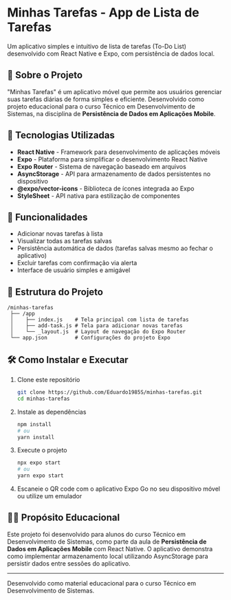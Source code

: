 # Minhas Tarefas - App de Lista de Tarefas

Um aplicativo simples e intuitivo de lista de tarefas (To-Do List) desenvolvido com React Native e Expo, com persistência de dados local.

## 📱 Sobre o Projeto

"Minhas Tarefas" é um aplicativo móvel que permite aos usuários gerenciar suas tarefas diárias de forma simples e eficiente. Desenvolvido como projeto educacional para o curso Técnico em Desenvolvimento de Sistemas, na disciplina de **Persistência de Dados em Aplicações Mobile**.

## 🚀 Tecnologias Utilizadas

- **React Native** - Framework para desenvolvimento de aplicações móveis
- **Expo** - Plataforma para simplificar o desenvolvimento React Native
- **Expo Router** - Sistema de navegação baseado em arquivos
- **AsyncStorage** - API para armazenamento de dados persistentes no dispositivo
- **@expo/vector-icons** - Biblioteca de ícones integrada ao Expo
- **StyleSheet** - API nativa para estilização de componentes

## 🧠 Funcionalidades

- Adicionar novas tarefas à lista
- Visualizar todas as tarefas salvas
- Persistência automática de dados (tarefas salvas mesmo ao fechar o aplicativo)
- Excluir tarefas com confirmação via alerta
- Interface de usuário simples e amigável

## 📁 Estrutura do Projeto

```
/minhas-tarefas
 ├── /app
 │    ├── index.js    # Tela principal com lista de tarefas
 │    ├── add-task.js # Tela para adicionar novas tarefas
 │    └── _layout.js  # Layout de navegação do Expo Router
 └── app.json         # Configurações do projeto Expo
```

## 🛠️ Como Instalar e Executar

1. Clone este repositório
   ```bash
   git clone https://github.com/Eduardo1985S/minhas-tarefas.git
   cd minhas-tarefas
   ```

2. Instale as dependências
   ```bash
   npm install
   # ou
   yarn install
   ```

3. Execute o projeto
   ```bash
   npx expo start
   # ou
   yarn expo start
   ```

4. Escaneie o QR code com o aplicativo Expo Go no seu dispositivo móvel ou utilize um emulador

## 👨‍🏫 Propósito Educacional

Este projeto foi desenvolvido para alunos do curso Técnico em Desenvolvimento de Sistemas, como parte da aula de **Persistência de Dados em Aplicações Mobile** com React Native. O aplicativo demonstra como implementar armazenamento local utilizando AsyncStorage para persistir dados entre sessões do aplicativo.

---

Desenvolvido como material educacional para o curso Técnico em Desenvolvimento de Sistemas.
